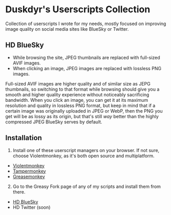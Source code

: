# Duskdyr's Userscripts Collection
Collection of userscripts I wrote for my needs, mostly focused on improving image quality on social media sites like BlueSky or Twitter.

## HD BlueSky
- While browsing the site, JPEG thumbnails are replaced with full-sized AVIF images.
- When clicking an image, JPEG images are replaced with lossless PNG images.

Full-sized AVIF images are higher quality and of similar size as JEPG thumbnails, so switching to that format while browsing should give you a smooth and higher quality experience without noticeably sacrificing bandwidth. When you click an image, you can get it at its maximum resolution and quality in lossless PNG format, but keep in mind that if a certain image was originally uploaded in JPEG or WebP, then the PNG you get will be as lossy as its origin, but that's still *way* better than the highly compressed JPEG BlueSky serves by default.

## Installation
1. Install one of these userscript managers on your browser. If not sure, choose Violentmonkey, as it's both open source and multiplatform.
- [Violentmonkey](https://violentmonkey.github.io/get-it/)
- [Tampermonkey](https://www.tampermonkey.net/)
- [Greasemonkey](https://addons.mozilla.org/firefox/addon/greasemonkey/)

2. Go to the Greasy Fork page of any of my scripts and install them from there.
- [HD BlueSky](https://greasyfork.org/en/scripts/524794-hd)
- HD Twitter (soon)
